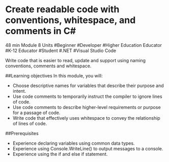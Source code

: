 # Create readable code with conventions, whitespace, and comments in C#
48 min
Module
8 Units
#Beginner
#Developer
#Higher Education Educator
#K-12 Educator
#Student
#.NET
#Visual Studio Code

Write code that is easier to read, update and support using naming conventions, comments and whitespace.

##Learning objectives
In this module, you will:

* Choose descriptive names for variables that describe their purpose and intent.
* Use code comments to temporarily instruct the compiler to ignore lines of code.
* Use code comments to describe higher-level requirements or purpose for a passage of code.
* Write code that effectively uses whitespace to convey the relationship of lines of code.

##Prerequisites
* Experience declaring variables using common data types.
* Experience using Console.WriteLine() to output messages to a console.
* Experience using the if and else if statement.